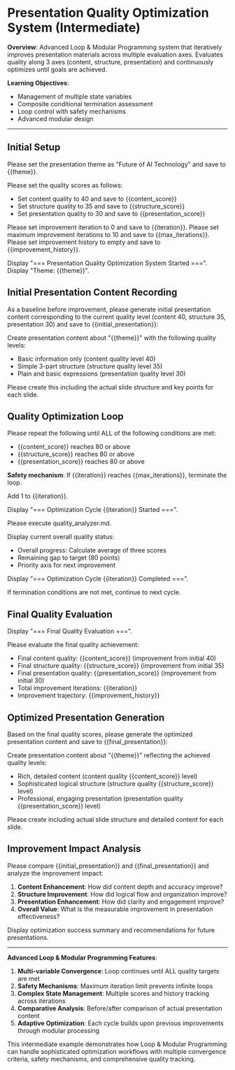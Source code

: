 # Presentation Quality Optimization System (Intermediate)

**Overview**: Advanced Loop & Modular Programming system that iteratively improves presentation materials across multiple evaluation axes. Evaluates quality along 3 axes (content, structure, presentation) and continuously optimizes until goals are achieved.

**Learning Objectives**: 
- Management of multiple state variables
- Composite conditional termination assessment
- Loop control with safety mechanisms
- Advanced modular design

---

## Initial Setup

Please set the presentation theme as "Future of AI Technology" and save to {{theme}}.

Please set the quality scores as follows:
- Set content quality to 40 and save to {{content_score}}
- Set structure quality to 35 and save to {{structure_score}}
- Set presentation quality to 30 and save to {{presentation_score}}

Please set improvement iteration to 0 and save to {{iteration}}.
Please set maximum improvement iterations to 10 and save to {{max_iterations}}.
Please set improvement history to empty and save to {{improvement_history}}.

Display "=== Presentation Quality Optimization System Started ===".
Display "Theme: {{theme}}".

## Initial Presentation Content Recording

As a baseline before improvement, please generate initial presentation content corresponding to the current quality level (content 40, structure 35, presentation 30) and save to {{initial_presentation}}:

Create presentation content about "{{theme}}" with the following quality levels:
- Basic information only (content quality level 40)
- Simple 3-part structure (structure quality level 35)
- Plain and basic expressions (presentation quality level 30)

Please create this including the actual slide structure and key points for each slide.

## Quality Optimization Loop

Please repeat the following until ALL of the following conditions are met:
- {{content_score}} reaches 80 or above
- {{structure_score}} reaches 80 or above  
- {{presentation_score}} reaches 80 or above

**Safety mechanism**: If {{iteration}} reaches {{max_iterations}}, terminate the loop.

Add 1 to {{iteration}}.

Display "=== Optimization Cycle {{iteration}} Started ===".

Please execute quality_analyzer.md.

Display current overall quality status:
- Overall progress: Calculate average of three scores
- Remaining gap to target (80 points)
- Priority axis for next improvement

Display "=== Optimization Cycle {{iteration}} Completed ===".

If termination conditions are not met, continue to next cycle.

## Final Quality Evaluation

Display "=== Final Quality Evaluation ===".

Please evaluate the final quality achievement:
- Final content quality: {{content_score}} (improvement from initial 40)
- Final structure quality: {{structure_score}} (improvement from initial 35)  
- Final presentation quality: {{presentation_score}} (improvement from initial 30)
- Total improvement iterations: {{iteration}}
- Improvement trajectory: {{improvement_history}}

## Optimized Presentation Generation

Based on the final quality scores, please generate the optimized presentation content and save to {{final_presentation}}:

Create presentation content about "{{theme}}" reflecting the achieved quality levels:
- Rich, detailed content (content quality {{content_score}} level)
- Sophisticated logical structure (structure quality {{structure_score}} level)
- Professional, engaging presentation (presentation quality {{presentation_score}} level)

Please create including actual slide structure and detailed content for each slide.

## Improvement Impact Analysis

Please compare {{initial_presentation}} and {{final_presentation}} and analyze the improvement impact:

1. **Content Enhancement**: How did content depth and accuracy improve?
2. **Structure Improvement**: How did logical flow and organization improve?
3. **Presentation Enhancement**: How did clarity and engagement improve?
4. **Overall Value**: What is the measurable improvement in presentation effectiveness?

Display optimization success summary and recommendations for future presentations.

---

**Advanced Loop & Modular Programming Features**:
1. **Multi-variable Convergence**: Loop continues until ALL quality targets are met
2. **Safety Mechanisms**: Maximum iteration limit prevents infinite loops
3. **Complex State Management**: Multiple scores and history tracking across iterations
4. **Comparative Analysis**: Before/after comparison of actual presentation content
5. **Adaptive Optimization**: Each cycle builds upon previous improvements through modular processing

This intermediate example demonstrates how Loop & Modular Programming can handle sophisticated optimization workflows with multiple convergence criteria, safety mechanisms, and comprehensive quality tracking.